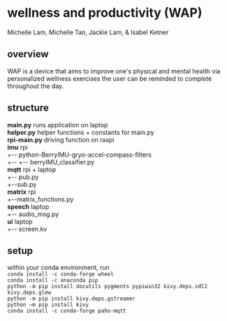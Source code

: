 # wellness and productivity (WAP)
Michelle Lam, Michelle Tan, Jackie Lam, & Isabel Ketner

## overview
WAP is a device that aims to improve one's physical and mental health via personalized wellness exercises the user can be reminded to complete throughout the day.

## structure
**main.py**  runs application on laptop \
**helper.py** helper functions + constants for main.py \
**rpi-main.py** driving function on raspi \
**imu** rpi \
+-- python-BerryIMU-gryo-accel-compass-filters \
+-- +-- berryIMU_classifier.py \
**mqtt** rpi + laptop \
+-- pub.py \
+--sub.py \
**matrix** rpi \
+--matrix_functions.py \
**speech** laptop \
+-- audio_msg.py \
**ui** laptop \
+-- screen.kv

## setup
within your conda environment, run \
`conda install -c conda-forge wheel` \
`conda install -c anaconda pip` \
`python -m pip install docutils pygments pypiwin32 kivy.deps.sdl2 kivy.deps.glew` \
`python -m pip install kivy.deps.gstreamer` \
`python –m pip install kivy`\
`conda install -c conda-forge paho-mqtt` 
